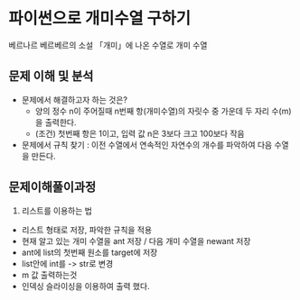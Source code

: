 # 파이썬으로 개미수열 구하기 
 베르나르 베르베르의 소설 「개미」에 나온 수열로 개미 수열

 ## 문제 이해 및 분석
- 문제에서 해결하고자 하는 것은? 
    - 양의 정수 n이 주어질때 n번째 항(개미수열)의 자릿수 중 가운데 두 자리 수(m)을 출력한다.
    - (조건) 첫번째 항은 1이고, 입력 값 n은 3보다 크고 100보다 작음 
- 문제에서 규칙 찾기 : 이전 수열에서 연속적인 자연수의 개수를 파악하여 다음 수열을 만든다.

## 문제이해풀이과정 
1. 리스트를 이용하는 법 
- 리스트 형태로 저장, 파악한 규칙을 적용 
- 현재 알고 있는 개미 수열을 ant 저장 / 다음 개미 수열을 newant 저장 
- ant에 list의 첫번째 원소를 target에 저장 
- list안에 int를 -> str로 변경 
- m 값 출력하는것 
- 인덱싱 슬라이싱을 이용하여 출력 했다. 
